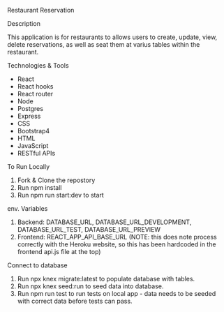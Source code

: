 Restaurant Reservation

Description

This application is for restaurants to allows users to create, update, view, delete reservations, as well as seat them at varius tables within the restaurant.


Technologies & Tools
 * React
 * React hooks
 * React router
 * Node
 * Postgres
 * Express
 * CSS
 * Bootstrap4
 * HTML
 * JavaScript
 * RESTful APIs
 
 
To Run Locally
 1. Fork & Clone the repostory
 2. Run npm install
 3. Run npm run start:dev to start
 
env. Variables

 1. Backend: DATABASE_URL, DATABASE_URL_DEVELOPMENT, DATABASE_URL_TEST, DATABASE_URL_PREVIEW
 2. Frontend: REACT_APP_API_BASE_URL (NOTE: this does note process correctly with the Heroku website, so this has been hardcoded in the frontend api.js file at the top)
 
Connect to database

 1. Run npx knex migrate:latest to populate database with tables.
 2. Run npx knex seed:run to seed data into database.
 3. Run npm run test to run tests on local app - data needs to be seeded with correct data before tests can pass.
